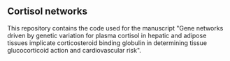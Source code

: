 ## Cortisol networks

This repository contains the code used for the manuscript "Gene networks driven by genetic variation for plasma cortisol in hepatic and adipose tissues implicate corticosteroid binding globulin in determining tissue glucocorticoid action and cardiovascular risk".
